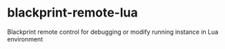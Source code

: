 # blackprint-remote-lua
Blackprint remote control for debugging or modify running instance in Lua environment
